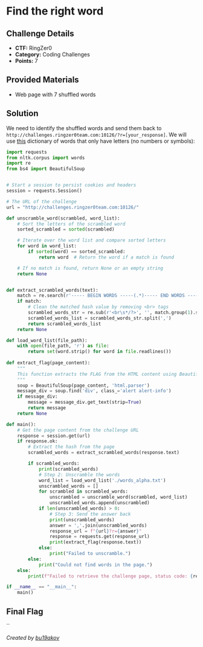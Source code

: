 # Find the right word

## Challenge Details 

- **CTF:** RingZer0
- **Category:** Coding Challenges
- **Points:** 7

## Provided Materials

- Web page with 7 shuffled words

## Solution

We need to identify the shuffled words and send them back to `http://challenges.ringzer0team.com:10126/?r=[your_response]`. We will use [this](https://github.com/dwyl/english-words/blob/master/words_alpha.txt) dictionary of words that only have letters (no numbers or symbols):

```python
import requests
from nltk.corpus import words
import re
from bs4 import BeautifulSoup


# Start a session to persist cookies and headers
session = requests.Session()

# The URL of the challenge
url = "http://challenges.ringzer0team.com:10126/"

def unscramble_word(scrambled, word_list):
    # Sort the letters of the scrambled word
    sorted_scrambled = sorted(scrambled)

    # Iterate over the word list and compare sorted letters
    for word in word_list:
        if sorted(word) == sorted_scrambled:
            return word  # Return the word if a match is found

    # If no match is found, return None or an empty string
    return None


def extract_scrambled_words(text):
    match = re.search(r'----- BEGIN WORDS -----(.*)----- END WORDS -----', text, re.DOTALL | re.S)
    if match:
        # Clean the matched hash value by removing <br> tags
        scrambled_words_str = re.sub(r'<br\s*/?>', '', match.group(1).strip()).strip()
        scrambled_words_list = scrambled_words_str.split(',')
        return scrambled_words_list
    return None

def load_word_list(file_path):
    with open(file_path, 'r') as file:
        return set(word.strip() for word in file.readlines())
    
def extract_flag(page_content):
    """
    This function extracts the FLAG from the HTML content using BeautifulSoup.
    """
    soup = BeautifulSoup(page_content, 'html.parser')
    message_div = soup.find('div', class_='alert alert-info')
    if message_div:
        message = message_div.get_text(strip=True)
        return message
    return None

def main():
    # Get the page content from the challenge URL
    response = session.get(url)
    if response.ok:
        # Extract the hash from the page
        scrambled_words = extract_scrambled_words(response.text)

        if scrambled_words:
            print(scrambled_words)
            # Step 2: Unscramble the words
            word_list = load_word_list('./words_alpha.txt')
            unscrambled_words = []
            for scrambled in scrambled_words:
                unscrambled = unscramble_word(scrambled, word_list) 
                unscrambled_words.append(unscrambled)
            if len(unscrambled_words) > 0:
                # Step 3: Send the answer back
                print(unscrambled_words)
                answer = ','.join(unscrambled_words)
                response_url = f"{url}?r={answer}"
                response = requests.get(response_url)
                print(extract_flag(response.text))
            else:
                print("Failed to unscramble.")
        else:
            print("Could not find words in the page.")
    else:
        print(f"Failed to retrieve the challenge page, status code: {response.status_code}")

if __name__ == "__main__":
    main()

```

## Final Flag

``

*Created by [bu19akov](https://github.com/bu19akov)*